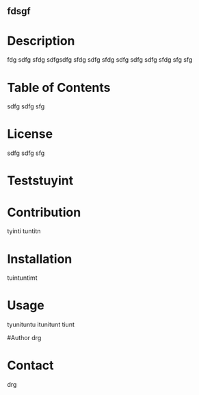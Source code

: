 ## fdsgf 

# Description 
fdg sdfg sfdg sdfgsdfg sfdg sdfg sfdg sdfg sdfg sdfg sfdg sfg sfg 

# Table of Contents
sdfg sdfg sfg 

# License
sdfg sdfg sfg 

# Teststuyint 

# Contribution
tyinti tuntitn 

# Installation
tuintuntimt

# Usage
tyunituntu itunitunt tiunt

 #Author
drg

# Contact
drg